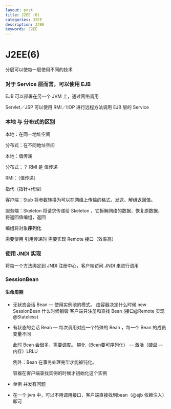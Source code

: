 ```yaml
---
layout: post
title: J2EE (6)
categories: J2EE
description: J2EE
keywords: J2EE
---
```


# J2EE(6)

分层可以使每一层使用不同的技术

### 对于 Service 层而言，可以使用 EJB

EJB 可以部署在另一个 JVM 上，通过网络调用

Servlet／JSP 可以使用 RMI／IIOP 进行远程方法调用 EJB 层的 Service

### 本地 与 分布式的区别

本地：在同一地址空间

分布式：在不同地址空间

本地：值传递

分布式：？ RMI 是 值传递



RMI：（值传递）

指代（指针+代理）

客户端：Stub 将参数转换为可以在网络上传输的格式，发送。解组返回值。

服务端：Skeleton  将请求传递给 Skeleton ，它拆解网络的数据，恢复原数据，将返回值编组，返回

编组将对象**序列化**

需要使用 引用传递时 需要实现 Remote 接口（效率高）



### 使用 JNDI 实现

将每一个方法绑定到 JNDI 注册中心，客户端访问 JNDI 来进行调用



### SessionBean

#### 生命周期

- 无状态会话 Bean — 使用实例池的模式。 由容器决定什么时候 new SessionBean 什么时候销毁  客户端只注册和查找 Bean   (接口@Remote  实现@Stateless)

- 有状态的会话 Bean — 每次调用对应一个特殊的 Bean ，每一个 Bean 的成员变量不同

  此时 Bean 会很多，需要调度。 钝化（Bean要可序列化） — 激活（硬盘 — 内存）LRLU

  例外：Bean 在事务处理完毕才能被钝化。

  容器在客户端查找实例的时候才初始化这个实例

- 单例  并发有问题

- 在一个 jvm 中，可以不用调用接口，客户端直接找到bean（@ejb 依赖注入）即可